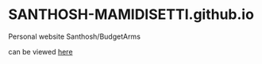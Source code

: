 # SANTHOSH-MAMIDISETTI.github.io
Personal website
Santhosh/BudgetArms

can be viewed [here](https://santhosh-mamidisetti.github.io/)

